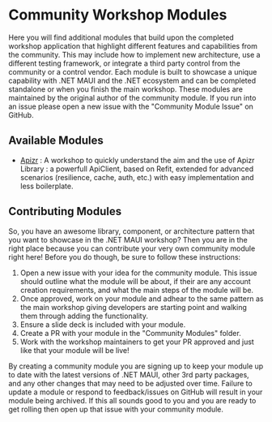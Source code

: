 # Community Workshop Modules

Here you will find additional modules that build upon the completed workshop application that highlight different features and capabilities from the community. This may include how to implement new architecture, use a different testing framework, or integrate a third party control from the community or a control vendor. Each module is built to showcase a unique capability with .NET MAUI and the .NET ecosystem and can be completed standalone or when you finish the main workshop. These modules are maintained by the original author of the community module. If you run into an issue please open a new issue with the "Community Module Issue" on GitHub.

## Available Modules

- [Apizr](/Apizr/Part%200%20-%20Overview/README.md) : A workshop to quickly understand the aim and the use of Apizr Library : a powerfull ApiClient, based on Refit, extended for advanced scenarios (resilience, cache, auth, etc.) with easy implementation and less boilerplate.

## Contributing Modules

So, you have an awesome library, component, or architecture pattern that you want to showcase in the .NET MAUI workshop? Then you are in the right place because you can contribute your very own community module right here! Before you do though, be sure to follow these instructions:

1. Open a new issue with your idea for the community module. This issue should outline what the module will be about, if their are any account creation requirements, and what the main steps of the module will be.
2. Once approved, work on your module and adhear to the same pattern as the main workshop giving developers are starting point and walking them through adding the functionality.
3. Ensure a slide deck is included with your module.
4. Create a PR with your module in the "Community Modules" folder.
5. Work with the workshop maintainers to get your PR approved and just like that your module will be live!

By creating a community module you are signing up to keep your module up to date with the latest versions of .NET MAUI, other 3rd party packages, and any other changes that may need to be adjusted over time. Failure to update a module or respond to feedback/issues on GitHub will result in your module being archived. If this all sounds good to you and you are ready to get rolling then open up that issue with your community module.
